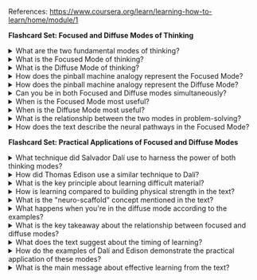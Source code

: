 
References: https://www.coursera.org/learn/learning-how-to-learn/home/module/1

**Flashcard Set: Focused and Diffuse Modes of Thinking**

<details>
  <summary>What are the two fundamental modes of thinking?</summary>
  A: Focused Mode and Diffuse Mode
</details>

<details>
  <summary>What is the Focused Mode of thinking?</summary>
  A: It's when you concentrate intently on something you're trying to learn or understand. It's like traveling along a familiar, nicely paved road where thoughts move smoothly along established neural pathways.
</details>

<details>
  <summary>What is the Diffuse Mode of thinking?</summary>
  A: It's a more relaxed thinking style related to neural resting states. It allows for broad, big-picture perspectives and the ability to make new neural connections along new pathways.
</details>

<details>
  <summary>How does the pinball machine analogy represent the Focused Mode?</summary>
  A: In the Focused Mode, the bumpers (neural pathways) are placed close together, allowing thoughts to move smoothly along familiar patterns, like solving problems related to things you're already familiar with.
</details>

<details>
  <summary>How does the pinball machine analogy represent the Diffuse Mode?</summary>
  A: In the Diffuse Mode, the bumpers are widely spaced, allowing thoughts to travel long distances and bounce around freely, enabling new connections and perspectives.
</details>

<details>
  <summary>Can you be in both Focused and Diffuse modes simultaneously?</summary>
  A: No, you cannot be in both modes at the same time. It's like a coin - you can only see one side at a time. Being in one mode limits access to the other mode's way of thinking.
</details>

<details>
  <summary>When is the Focused Mode most useful?</summary>
  A: When you need to finalize problem-solving or understand the finest aspects of a concept that you're already familiar with.
</details>

<details>
  <summary>When is the Diffuse Mode most useful?</summary>
  A: When you need to develop new ideas or approaches, or when you need to look at things from a different, big-picture perspective.
</details>

<details>
  <summary>What is the relationship between the two modes in problem-solving?</summary>
  A: The Diffuse Mode can help you get to the initial place you need to be to find a solution, while the Focused Mode is needed to finalize the solution and understand the details.
</details>

<details>
  <summary>How does the text describe the neural pathways in the Focused Mode?</summary>
  A: They are like familiar, nicely paved roads where thoughts can move smoothly along established patterns.
</details>

**Flashcard Set: Practical Applications of Focused and Diffuse Modes**

<details>
  <summary>What technique did Salvador Dalí use to harness the power of both thinking modes?</summary>
  A: He would relax in a chair with a key in his hand, letting his mind go free. As he started to fall asleep, the key would drop and wake him up, allowing him to capture the diffuse mode connections before returning to focused mode.
</details>

<details>
  <summary>How did Thomas Edison use a similar technique to Dalí?</summary>
  A: He would relax in a chair holding ball bearings. When he fell asleep, the ball bearings would drop and wake him up, allowing him to capture his diffuse mode ideas and bring them into focused mode.
</details>

<details>
  <summary>What is the key principle about learning difficult material?</summary>
  A: Your mind needs to alternate between focused and diffuse modes to learn effectively, especially when dealing with challenging material.
</details>

<details>
  <summary>How is learning compared to building physical strength in the text?</summary>
  A: Just as you can't build muscle by working out only one day before a competition, you can't build neural structure by cramming. Both require consistent, daily practice to grow gradually.
</details>

<details>
  <summary>What is the "neuro-scaffold" concept mentioned in the text?</summary>
  A: It's the neural structure that develops gradually through daily practice, providing a foundation for your thinking, similar to how muscles grow through regular exercise.
</details>

<details>
  <summary>What happens when you're in the diffuse mode according to the examples?</summary>
  A: Your mind runs free and makes new connections, often while still vaguely thinking about what you were previously focusing on, but in a more relaxed way.
</details>

<details>
  <summary>What is the key takeaway about the relationship between focused and diffuse modes?</summary>
  A: They work together in a cycle - diffuse mode helps generate new ideas and connections, while focused mode helps develop and build upon these ideas.
</details>

<details>
  <summary>What does the text suggest about the timing of learning?</summary>
  A: Learning something difficult takes time and requires alternating between different learning modes as your brain processes and assimilates new material.
</details>

<details>
  <summary>How do the examples of Dalí and Edison demonstrate the practical application of these modes?</summary>
  A: They show how creative and scientific minds alike use both modes, transitioning from focused work to diffuse relaxation and back again to enhance their problem-solving abilities.
</details>

<details>
  <summary>What is the main message about effective learning from the text?</summary>
  A: Effective learning requires a balance between focused and diffuse modes, with regular practice and time for both types of thinking to work together.
</details>

